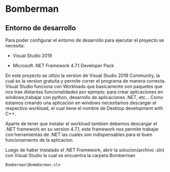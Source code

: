 # Bomberman

## Entorno de desarrollo

Para poder configurar el entorno de desarrollo para ejecutar el proyecto se necesita:

* Visual Studio 2019

* Microsoft .NET Framework 4.7.1 Developer Pack

En este proyecto se utlizo la version de Visual Studio 2019 Community, la cual es la version gratuita y permite correr el programa de manera correcta. Visual Studio funciona con Workloads que basicamente son paquetes que nos trae distantas funcionalidades por ejemplo: para crear aplicaciones en windows,trabajar con python, desarrollo de aplicaciones .NET, etc... Como estamos creando una aplicacion en windows necesitamos descargar el respectivo workload, el cual tiene el nombre de Desktop development with C++.

Aparte de tener que instalar el workload tambien debemos descargar el .NET framework en su version 4.7.1, este framework nos permite trabajar con herramientas de .NET las cuales son indispensables para el buen funcionamiento de la aplicacion.

Luego de haber instalado el .NET Framework, abrir la solucion(archivo .sln) con Visual Studio la cual se encuentra la carpeta Bomberman

`Bomberman\Bommberman.sln`
